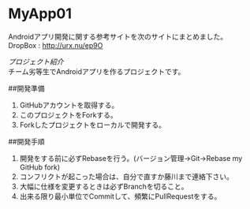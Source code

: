 MyApp01
=======
Androidアプリ開発に関する参考サイトを次のサイトにまとめました。  
DropBox : http://urx.nu/ep9O  

*プロジェクト紹介*  
チーム劣等生でAndroidアプリを作るプロジェクトです。  

##開発準備  
1.  GitHubアカウントを取得する。
2.  このプロジェクトをForkする。  
3.  Forkしたプロジェクトをローカルで開発する。  

##開発手順  
1.  開発をする前に必ずRebaseを行う。(バージョン管理→Git→Rebase my GitHub fork)
2.  コンフリクトが起こった場合は、自分で直すか藤川まで連絡下さい。  
3.  大幅に仕様を変更するときは必ずBranchを切ること。  
4.  出来る限り最小単位でCommitして、頻繁にPullRequestをする。
